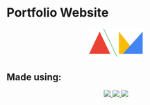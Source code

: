 # Portfolio Website

<p align="center">
<a href="https://portfolio-lime-ten-19.vercel.app/">
		<img width="25%" src="assets/images/logo.png" />
</a>
</p>

## Made using:

<p align="center">
<a href="#">
		<img src="https://img.shields.io/badge/HTML5-E34F26?style=for-the-badge&logo=html5&logoColor=white" />
</a>
<a href="#">
		<img src="https://img.shields.io/badge/CSS3-1572B6?style=for-the-badge&logo=css3&logoColor=white" />
</a>
<a href="#">
		<img src="https://img.shields.io/badge/JavaScript-323330?style=for-the-badge&logo=javascript&logoColor=F7DF1E" />
</a>
</p>
